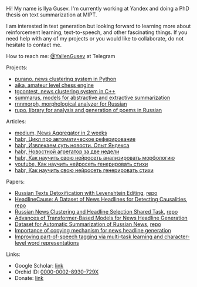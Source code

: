 Hi! My name is Ilya Gusev. I'm currently working at Yandex and doing a PhD thesis on text summarization at MIPT.

I am interested in text generation but looking forward to learning more about reinforcement learning, text-to-speech, and other fascinating things. If you need help with any of my projects or you would like to collaborate, do not hesitate to contact me.

How to reach me: [@YallenGusev](https://t.me/YallenGusev) at Telegram

Projects:
* [purano, news clustering system in Python](https://github.com/IlyaGusev/purano)
* [aika, amateur level chess engine](https://github.com/IlyaGusev/aika)
* [tgcontest, news clustering system in C++](https://github.com/IlyaGusev/tgcontest)
* [summarus, models for abstractive and extractive summarization](https://github.com/IlyaGusev/summarus)
* [rnnmorph, morphological analyzer for Russian](https://github.com/IlyaGusev/rnnmorph)
* [rupo, library for analysis and generation of poems in Russian](https://github.com/IlyaGusev/rupo)

Articles:
* [medium, News Aggregator in 2 weeks](https://towardsdatascience.com/news-aggregator-in-2-weeks-5b38783b95e3)
* [habr, Цикл про автоматическое реферирование](https://habr.com/ru/post/595517/)
* [habr, Извлекаем суть новости. Опыт Яндекса](https://habr.com/ru/company/yandex/blog/586634/)
* [habr, Новостной агрегатор за две недели](https://habr.com/ru/post/487324/)
* [habr, Как научить свою нейросеть анализировать морфологию](https://habr.com/ru/post/339954/)
* [youtube, Как научить нейросеть генерировать стихи](https://www.youtube.com/watch?v=wTN-qKPu4c0)
* [habr, Как научить свою нейросеть генерировать стихи](https://habr.com/ru/post/334046/)

Papers:
* [Russian Texts Detoxification with Levenshtein Editing](https://arxiv.org/abs/2204.13638), [repo](https://github.com/IlyaGusev/rudetox)
* [HeadlineCause: A Dataset of News Headlines for Detecting Causalities](https://arxiv.org/abs/2108.12626), [repo](https://github.com/IlyaGusev/HeadlineCause)
* [Russian News Clustering and Headline Selection Shared Task](https://arxiv.org/abs/2105.00981), [repo](https://github.com/dialogue-evaluation/Russian-News-Clustering-and-Headline-Generation)
* [Advances of Transformer-Based Models for News Headline Generation](https://arxiv.org/abs/2007.05044)
* [Dataset for Automatic Summarization of Russian News](https://arxiv.org/abs/2006.11063), [repo](https://github.com/IlyaGusev/gazeta)
* [Importance of copying mechanism for news headline generation](https://arxiv.org/abs/1904.11475)
* [Improving part-of-speech tagging via multi-task learning and character-level word representations](https://arxiv.org/abs/1807.00818)

Links:
* Google Scholar: [link](https://scholar.google.com/citations?user=1tSFoVQAAAAJ&hl=ru)
* Orchid ID: [0000-0002-8930-729X](https://orcid.org/0000-0002-8930-729X)
* Donate: [link](https://pay.cloudtips.ru/p/ea94d893)


